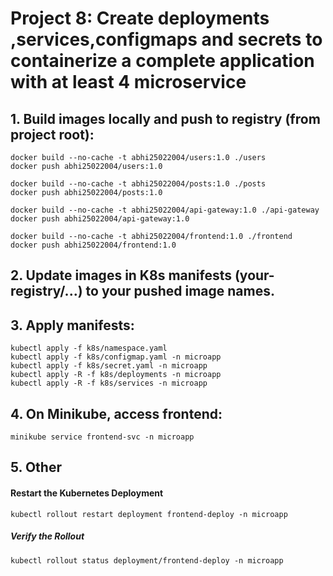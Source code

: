 # Project 8: Create deployments ,services,configmaps and secrets to containerize a complete application with at least 4 microservice
## 1. Build images locally and push to registry (from project root):

```
docker build --no-cache -t abhi25022004/users:1.0 ./users
docker push abhi25022004/users:1.0

docker build --no-cache -t abhi25022004/posts:1.0 ./posts
docker push abhi25022004/posts:1.0

docker build --no-cache -t abhi25022004/api-gateway:1.0 ./api-gateway
docker push abhi25022004/api-gateway:1.0

docker build --no-cache -t abhi25022004/frontend:1.0 ./frontend
docker push abhi25022004/frontend:1.0
```

## 2. Update images in K8s manifests (your-registry/...) to your pushed image names.

## 3. Apply manifests:

```
kubectl apply -f k8s/namespace.yaml
kubectl apply -f k8s/configmap.yaml -n microapp
kubectl apply -f k8s/secret.yaml -n microapp
kubectl apply -R -f k8s/deployments -n microapp
kubectl apply -R -f k8s/services -n microapp
```

## 4. On Minikube, access frontend:
```
minikube service frontend-svc -n microapp
```

## 5. Other
#### Restart the Kubernetes Deployment
```
kubectl rollout restart deployment frontend-deploy -n microapp
```

##### Verify the Rollout
```
kubectl rollout status deployment/frontend-deploy -n microapp
```
